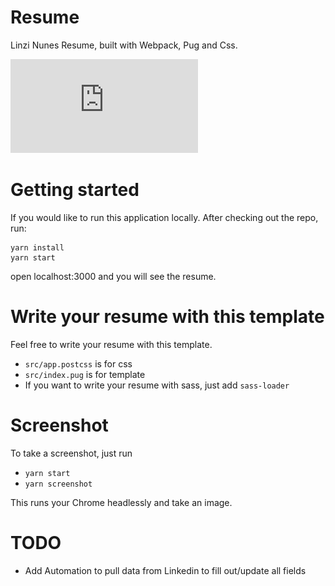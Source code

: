 # Resume

Linzi Nunes Resume, built with Webpack, Pug and Css.

 ![screenshot](https://github.com/LinziNunes/resume/blob/master/screencapture-localhost.pdf)

# Getting started

If you would like to run this application locally. After checking out the repo, run:

```
yarn install
yarn start
```

open localhost:3000 and you will see the resume.

# Write your resume with this template

Feel free to write your resume with this template.

- `src/app.postcss` is for css
- `src/index.pug` is for template
- If you want to write your resume with sass, just add `sass-loader`


# Screenshot

To take a screenshot, just run

- `yarn start`
- `yarn screenshot`

This runs your Chrome headlessly and take an image.

# TODO

- Add Automation to pull data from Linkedin to fill out/update all fields 
